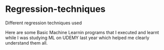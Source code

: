 # Regression-techniques
Different regression techniques used

Here are some Basic Machine Learnin programs that I executed and learnt while I was studying ML on UDEMY last year which helped me clearly understand them all.
